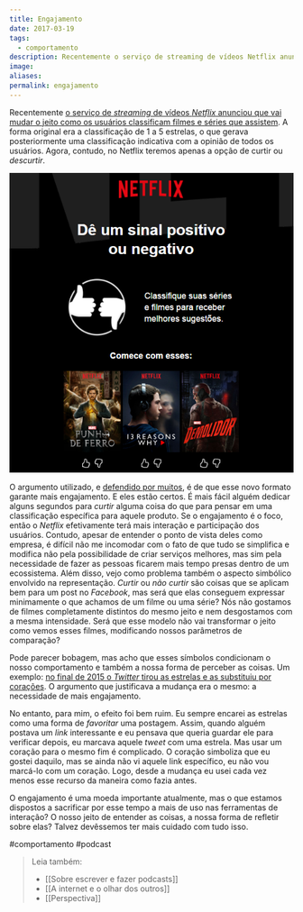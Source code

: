 ```yaml
---
title: Engajamento
date: 2017-03-19
tags:
  - comportamento
description: Recentemente o serviço de streaming de vídeos Netflix anunciou que vai mudar o jeito como os usuários classificam filmes e séries que…
image: 
aliases:
permalink: engajamento
---
```

Recentemente [o serviço de _streaming_ de vídeos _Netflix_ anunciou que vai mudar o jeito como os usuários classificam filmes e séries que assistem](http://www.theverge.com/2017/3/16/14952434/netflix-five-star-ratings-going-away-thumbs-up-down). A forma original era a classificação de 1 a 5 estrelas, o que gerava posteriormente uma classificação indicativa com a opinião de todos os usuários. Agora, contudo, no Netflix teremos apenas a opção de curtir ou _descurtir_.

<img src="/assets/img/engajamento-medium.png">

O argumento utilizado, e [defendido por muitos](http://www.vulture.com/2017/03/netflix-killing-the-five-star-rating-is-a-good-idea.html), é de que esse novo formato garante mais engajamento. E eles estão certos. É mais fácil alguém dedicar alguns segundos para _curtir_ alguma coisa do que para pensar em uma classificação específica para aquele produto. Se o engajamento é o foco, então o _Netflix_ efetivamente terá mais interação e participação dos usuários. Contudo, apesar de entender o ponto de vista deles como empresa, é difícil não me incomodar com o fato de que tudo se simplifica e modifica não pela possibilidade de criar serviços melhores, mas sim pela necessidade de fazer as pessoas ficarem mais tempo presas dentro de um ecossistema. Além disso, vejo como problema também o aspecto simbólico envolvido na representação. _Curtir_ ou _não curtir_ são coisas que se aplicam bem para um post no _Facebook_, mas será que elas conseguem expressar minimamente o que achamos de um filme ou uma série? Nós não gostamos de filmes completamente distintos do mesmo jeito e nem desgostamos com a mesma intensidade. Será que esse modelo não vai transformar o jeito como vemos esses filmes, modificando nossos parâmetros de comparação?

Pode parecer bobagem, mas acho que esses símbolos condicionam o nosso comportamento e também a nossa forma de perceber as coisas. Um exemplo: [no final de 2015 o _Twitter_ tirou as estrelas e as substituiu por corações](https://blog.twitter.com/2015/hearts-on-twitter). O argumento que justificava a mudança era o mesmo: a necessidade de mais engajamento.

No entanto, para mim, o efeito foi bem ruim. Eu sempre encarei as estrelas como uma forma de _favoritar_ uma postagem. Assim, quando alguém postava um _link_ interessante e eu pensava que queria guardar ele para verificar depois, eu marcava aquele _tweet_ com uma estrela. Mas usar um coração para o mesmo fim é complicado. O coração simboliza que eu gostei daquilo, mas se ainda não vi aquele link específico, eu não vou marcá-lo com um coração. Logo, desde a mudança eu usei cada vez menos esse recurso da maneira como fazia antes.

O engajamento é uma moeda importante atualmente, mas o que estamos dispostos a sacrificar por esse tempo a mais de uso nas ferramentas de interação? O nosso jeito de entender as coisas, a nossa forma de refletir sobre elas? Talvez devêssemos ter mais cuidado com tudo isso.


#comportamento #podcast

> Leia também:
> - [[Sobre escrever e fazer podcasts]]
> - [[A internet e o olhar dos outros]]
> - [[Perspectiva]]